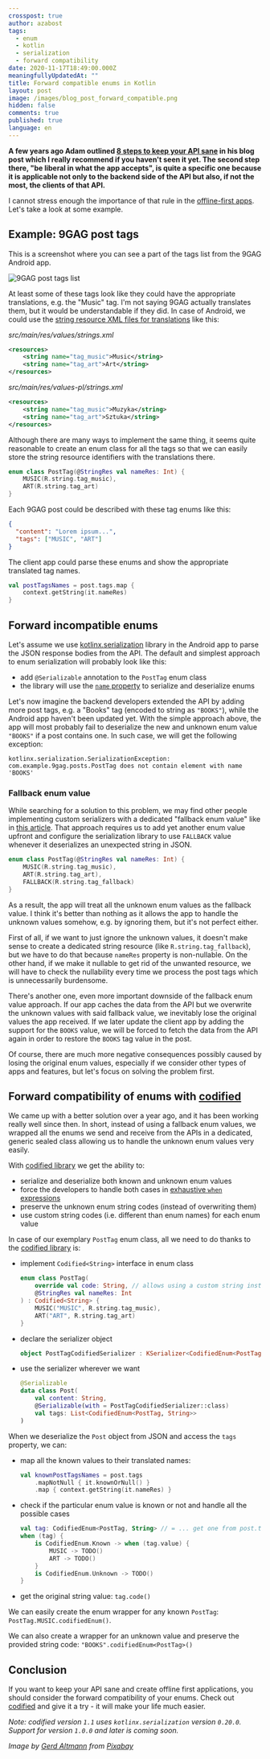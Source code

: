 ```yaml
---
crosspost: true
author: azabost
tags:
  - enum
  - kotlin
  - serialization
  - forward compatibility
date: 2020-11-17T18:49:00.000Z
meaningfullyUpdatedAt: ""
title: Forward compatible enums in Kotlin
layout: post
image: /images/blog_post_forward_compatible.png
hidden: false
comments: true
published: true
language: en
---
```

**A few years ago Adam outlined
[8 steps to keep your API sane](/blog/8-steps-to-keep-your-api-sane)
in his blog post which I really recommend if you haven't seen it yet.
The second step there, "be liberal in what the app accepts", is quite a
specific one because it is applicable not only to the backend side of
the API but also, if not the most, the clients of that API.**

I cannot stress enough the importance of that rule in the [offline-first apps](/blog/offline-first-app-guide-for-startups-app-owners-case-studies/). Let's take a look at some example.

## Example: 9GAG post tags

This is a screenshot where you can see a part of the tags list from the
9GAG Android app.

![9GAG post tags list](/images/forward-compatible-enums-in-kotlin/9gag-categories.jpg)

At least some of these tags look like they could have the appropriate
translations, e.g. the "Music" tag. I'm not saying 9GAG actually
translates them, but it would be understandable if they did. In case of
Android, we could use the
[string resource XML files for translations](https://developer.android.com/guide/topics/resources/localization)
like this:

*src/main/res/values/strings.xml*

```xml
<resources>
    <string name="tag_music">Music</string>
    <string name="tag_art">Art</string>
</resources>
```

*src/main/res/values-pl/strings.xml*

```xml
<resources>
    <string name="tag_music">Muzyka</string>
    <string name="tag_art">Sztuka</string>
</resources>
```

Although there are many ways to implement the same thing, it seems quite
reasonable to create an enum class for all the tags so that we can
easily store the string resource identifiers with the translations
there.

```kotlin
enum class PostTag(@StringRes val nameRes: Int) {
    MUSIC(R.string.tag_music),
    ART(R.string.tag_art)
}
```

Each 9GAG post could be described with these tag enums like this:

```json
{
  "content": "Lorem ipsum...",
  "tags": ["MUSIC", "ART"]
}
```

The client app could parse these enums and show the appropriate
translated tag names.

```kotlin
val postTagsNames = post.tags.map {
    context.getString(it.nameRes)
}
```

## Forward incompatible enums

Let's assume we use
[kotlinx.serialization](https://github.com/Kotlin/kotlinx.serialization)
library in the Android app to parse the JSON response bodies from the
API. The default and simplest approach to enum serialization will
probably look like this:

* add `@Serializable` annotation to the `PostTag` enum class
* the library will use the
  [`name` property](https://kotlinlang.org/api/latest/jvm/stdlib/kotlin/-enum/name.html)
  to serialize and deserialize enums

Let's now imagine the backend developers extended the API by adding more
post tags, e.g. a "Books" tag (encoded to string as `"BOOKS"`), while
the Android app haven't been updated yet. With the simple approach
above, the app will most probably fail to deserialize the new and
unknown enum value `"BOOKS"` if a post contains one. In such case, we
will get the following exception:

```text
kotlinx.serialization.SerializationException: com.example.9gag.posts.PostTag does not contain element with name 'BOOKS'
```

### Fallback enum value

While searching for a solution to this problem, we may find other people
implementing custom serializers with a dedicated "fallback enum value"
like in
[this article](https://medium.com/livefront/kotlinx-serialization-json-deserializer-with-a-fallback-79dd6e9d471f).
That approach requires us to add yet another enum value upfront and
configure the serialization library to use `FALLBACK` value whenever it
deserializes an unexpected string in JSON.

```kotlin
enum class PostTag(@StringRes val nameRes: Int) {
    MUSIC(R.string.tag_music),
    ART(R.string.tag_art),
    FALLBACK(R.string.tag_fallback)
}
```

As a result, the app will treat all the unknown enum values as the
fallback value. I think it's better than nothing as it allows the app to
handle the unknown values somehow, e.g. by ignoring them, but it's not
perfect either.

First of all, if we want to just ignore the unknown values, it doesn't
make sense to create a dedicated string resource (like
`R.string.tag_fallback`), but we have to do that because `nameRes`
property is non-nullable. On the other hand, if we make it nullable to
get rid of the unwanted resource, we will have to check the nullability
every time we process the post tags which is unnecessarily burdensome.

There's another one, even more important downside of the fallback enum
value approach. If our app caches the data from the API but we overwrite
the unknown values with said fallback value, we inevitably lose the
original values the app received. If we later update the client app by
adding the support for the `BOOKS` value, we will be forced to fetch the
data from the API again in order to restore the `BOOKS` tag value in the
post.

Of course, there are much more negative consequences possibly caused by
losing the original enum values, especially if we consider other types
of apps and features, but let's focus on solving the problem first.

## Forward compatibility of enums with [codified](https://github.com/bright/codified)

We came up with a better solution over a year ago, and it has been
working really well since then. In short, instead of using a fallback
enum values, we wrapped all the enums we send and receive from the APIs
in a dedicated, generic sealed class allowing us to handle the unknown
enum values very easily.

With
[codified library](https://github.com/bright/codified) we get the
ability to:

* serialize and deserialize both known and unknown enum values
* force the developers to handle both cases in
  [exhaustive `when` expressions](https://kotlinlang.org/spec/expressions.html#exhaustive-when-expressions)
* preserve the unknown enum string codes (instead of overwriting them)
* use custom string codes (i.e. different than enum names) for each enum
  value

In case of our exemplary `PostTag` enum class, all we need to do thanks
to the
[codified library](https://github.com/bright/codified) is:

* implement `Codified<String>` interface in enum class

  ```kotlin
  enum class PostTag(
      override val code: String, // allows using a custom string instead of enum's name
      @StringRes val nameRes: Int
  ) : Codified<String> {
      MUSIC("MUSIC", R.string.tag_music),
      ART("ART", R.string.tag_art)
  }
  ```
* declare the serializer object

  ```kotlin
  object PostTagCodifiedSerializer : KSerializer<CodifiedEnum<PostTag, String>> by codifiedEnumSerializer()
  ```
* use the serializer wherever we want

  ```kotlin
  @Serializable
  data class Post(
      val content: String,
      @Serializable(with = PostTagCodifiedSerializer::class)
      val tags: List<CodifiedEnum<PostTag, String>>
  )
  ```

When we deserialize the `Post` object from JSON and access the `tags`
property, we can:

* map all the known values to their translated names:

  ```kotlin
  val knownPostTagsNames = post.tags
      .mapNotNull { it.knownOrNull() }
      .map { context.getString(it.nameRes) }
  ```
* check if the particular enum value is known or not and handle all the
  possible cases

  ```kotlin
  val tag: CodifiedEnum<PostTag, String> // = ... get one from post.tags
  when (tag) {
      is CodifiedEnum.Known -> when (tag.value) {
          MUSIC -> TODO()
          ART -> TODO()
      }
      is CodifiedEnum.Unknown -> TODO()
  }
  ```
* get the original string value: `tag.code()`

We can easily create the enum wrapper for any known `PostTag`:
`PostTag.MUSIC.codifiedEnum()`.

We can also create a wrapper for an unknown value and preserve the
provided string code: `"BOOKS".codifiedEnum<PostTag>()`

## Conclusion

If you want to keep your API sane and create offline first applications,
you should consider the forward compatibility of your enums. Check out
[codified](https://github.com/bright/codified) and give it a try - it
will make your life much easier.

*Note: codified version `1.1` uses `kotlinx.serialization` version
`0.20.0`. Support for version `1.0.0` and later is coming soon.*

*Image by [Gerd
Altmann](https://pixabay.com/users/geralt-9301/) from [Pixabay](https://pixabay.com/)*
